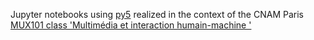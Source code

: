 Jupyter notebooks using [py5](https://py5coding.org/) realized in the context of the CNAM Paris [MUX101 class 'Multimédia et interaction humain-machine
'](https://formation.cnam.fr/rechercher-par-discipline/multimedia-et-interaction-humain-machine-1085793.kjsp)
